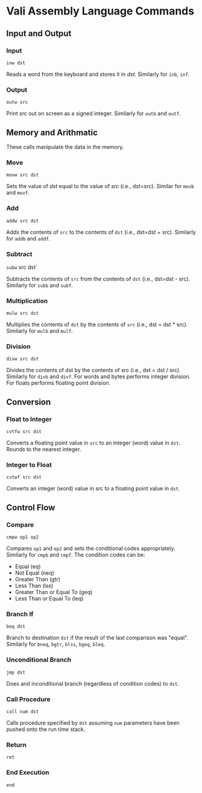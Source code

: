# Vali Assembly Language Commands

## Input and Output

### Input
`inw dst`

Reads a word from the keyboard and stores it in *dst*. Similarly for `inb`, `inf`.

### Output
`outw src`

Print *src* out on screen as a signed integer. Similarly for `outb` and `outf`.

## Memory and Arithmatic

These calls manipulate the data in the memory.

### Move
`movw src dst`

Sets the value of *dst* equal to the value of *src* (i.e., dst=src). Similar for `movb` and `movf`.

### Add
`addw src dst`

Adds the contents of `src` to the contents of `dst` (i.e., dst=dst + src). Similarly for `addb` and `addf`.

### Subtract
`subw` src dst`

Subtracts the contents of `src` from the contents of `dst` (i.e., dst=dst - src). Similarly for `subb` and `subf`.

### Multiplication
`mulw src dst`

Multiplies the contents of `dst` by the contents of `src` (i.e., dst = dst * src). Similarly for `mulb` and `mulf`.

### Division
`divw src dst`

Divides the contents of dst by the contents of src (i.e., dst = dst / src). Similarly for `divb` and `divf`. For words and bytes performs integer division. For floats performs floating point division.

## Conversion

### Float to Integer
`cvtfw src dst`

Converts a floating point value in `src` to an integer (word) value in `dst`. Rounds to the nearest integer.

### Integer to Float
`cvtwf src dst`

Converts an integer (word) value in src to a floating point value in `dst`.

## Control Flow

### Compare
`cmpw op1 op2`

Compares `op1` and `op2` and sets the conditional codes appropriately. Similarly for `cmpb` and `cmpf`. The condition codes can be:

- Equal (eq)
- Not Equal (neq)
- Greater Than (gtr)
- Less Than (lss)
- Greater Than or Equal To (geq)
- Less Than or Equal To (leq)

### Branch If
`beq dst`

Branch to destination `dst` if the result of the last comparison was "equal". Similarly for `bneq`, `bgtr`, `blss`, `bgeq`, `bleq`.

### Unconditional Branch
`jmp dst`

Does and inconditional branch (regardless of condition codes) to `dst`.

### Call Procedure
`call num dst`

Calls procedure specified by `dst` assuming `num` parameters have been pushed onto the run time stack.

### Return
`ret`

### End Execution
`end`
